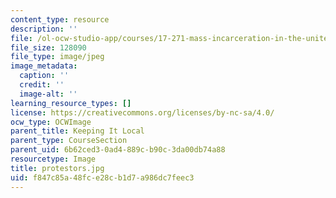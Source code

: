 ```yaml
---
content_type: resource
description: ''
file: /ol-ocw-studio-app/courses/17-271-mass-incarceration-in-the-united-states-fall-2020/f847c85a48fce28cb1d7a986dc7feec3_protestors.jpg
file_size: 128090
file_type: image/jpeg
image_metadata:
  caption: ''
  credit: ''
  image-alt: ''
learning_resource_types: []
license: https://creativecommons.org/licenses/by-nc-sa/4.0/
ocw_type: OCWImage
parent_title: Keeping It Local
parent_type: CourseSection
parent_uid: 6b62ced3-0ad4-889c-b90c-3da00db74a88
resourcetype: Image
title: protestors.jpg
uid: f847c85a-48fc-e28c-b1d7-a986dc7feec3
---
```

